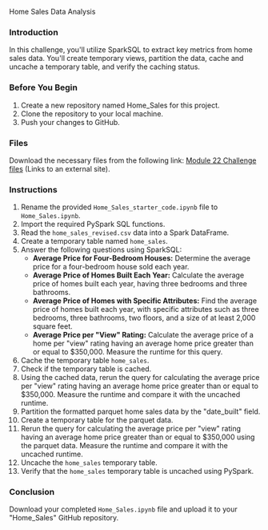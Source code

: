 Home Sales Data Analysis

### Introduction
In this challenge, you'll utilize SparkSQL to extract key metrics from home sales data. You'll create temporary views, partition the data, cache and uncache a temporary table, and verify the caching status.

### Before You Begin
1. Create a new repository named Home_Sales for this project.
2. Clone the repository to your local machine.
3. Push your changes to GitHub.

### Files
Download the necessary files from the following link: [Module 22 Challenge files](#) (Links to an external site).

### Instructions
1. Rename the provided `Home_Sales_starter_code.ipynb` file to `Home_Sales.ipynb`.
2. Import the required PySpark SQL functions.
3. Read the `home_sales_revised.csv` data into a Spark DataFrame.
4. Create a temporary table named `home_sales`.
5. Answer the following questions using SparkSQL:
    - **Average Price for Four-Bedroom Houses:** Determine the average price for a four-bedroom house sold each year.
    - **Average Price of Homes Built Each Year:** Calculate the average price of homes built each year, having three bedrooms and three bathrooms.
    - **Average Price of Homes with Specific Attributes:** Find the average price of homes built each year, with specific attributes such as three bedrooms, three bathrooms, two floors, and a size of at least 2,000 square feet.
    - **Average Price per "View" Rating:** Calculate the average price of a home per "view" rating having an average home price greater than or equal to $350,000. Measure the runtime for this query.
6. Cache the temporary table `home_sales`.
7. Check if the temporary table is cached.
8. Using the cached data, rerun the query for calculating the average price per "view" rating having an average home price greater than or equal to $350,000. Measure the runtime and compare it with the uncached runtime.
9. Partition the formatted parquet home sales data by the "date_built" field.
10. Create a temporary table for the parquet data.
11. Rerun the query for calculating the average price per "view" rating having an average home price greater than or equal to $350,000 using the parquet data. Measure the runtime and compare it with the uncached runtime.
12. Uncache the `home_sales` temporary table.
13. Verify that the `home_sales` temporary table is uncached using PySpark.

### Conclusion
Download your completed `Home_Sales.ipynb` file and upload it to your "Home_Sales" GitHub repository.
